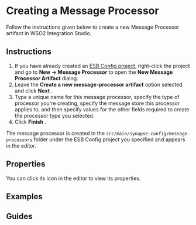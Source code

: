 # Creating a Message Processor

Follow the instructions given below to create a new Message Processor artifact in WSO2 Integration Studio.

## Instructions

1.  If you have already created an [ESB Config project](../../creating-projects/#esb-config-project), right-click the project and go to **New → Message Processor** to open the **New Message Processor Artifact** dialog.
2.  Leave the **Create a new message-processor artifact** option selected and click **Next** .
3.  Type a unique name for this message processor, specify the type of processor you're creating, specify the message store this processor applies to, and then specify values for the other fields required to create the processor type you selected.
4.  Click **Finish** . 

The message processor is created in the `src/main/synapse-config/message-processors` folder under the ESB Config project you specified and appears in the editor. 

## Properties

You can click its icon in the editor to view its properties.

## Examples

## Guides
